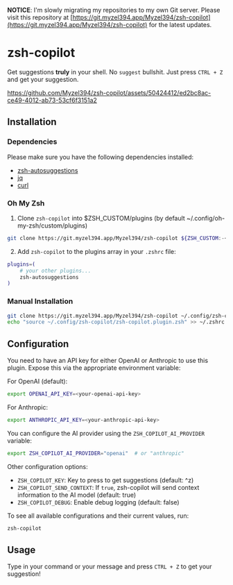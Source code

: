 **NOTICE**: I'm slowly migrating my repositories to my own Git server. Please visit this repository at [https://git.myzel394.app/Myzel394/zsh-copilot](https://git.myzel394.app/Myzel394/zsh-copilot) for the latest updates.

# zsh-copilot

Get suggestions **truly** in your shell. No `suggest` bullshit. Just press `CTRL + Z` and get your suggestion.

https://github.com/Myzel394/zsh-copilot/assets/50424412/ed2bc8ac-ce49-4012-ab73-53cf6f3151a2

## Installation

### Dependencies

Please make sure you have the following dependencies installed:

* [zsh-autosuggestions](https://github.com/zsh-users/zsh-autosuggestions)
* [jq](https://github.com/jqlang/jq)
* [curl](https://github.com/curl/curl)

### Oh My Zsh

1. Clone `zsh-copilot` into $ZSH_CUSTOM/plugins (by default ~/.config/oh-my-zsh/custom/plugins)

```sh
git clone https://git.myzel394.app/Myzel394/zsh-copilot ${ZSH_CUSTOM:-~/.config/oh-my-zsh/custom}/plugins/zsh-autosuggestions
```

2. Add `zsh-copilot` to the plugins array in your `.zshrc` file:

```sh
plugins=( 
    # your other plugins...
    zsh-autosuggestions
)
```

### Manual Installation

```sh
git clone https://git.myzel394.app/Myzel394/zsh-copilot ~/.config/zsh-copilot
echo "source ~/.config/zsh-copilot/zsh-copilot.plugin.zsh" >> ~/.zshrc
```

## Configuration

You need to have an API key for either OpenAI or Anthropic to use this plugin. Expose this via the appropriate environment variable:

For OpenAI (default):
```sh
export OPENAI_API_KEY=<your-openai-api-key>
```

For Anthropic:
```sh
export ANTHROPIC_API_KEY=<your-anthropic-api-key>
```

You can configure the AI provider using the `ZSH_COPILOT_AI_PROVIDER` variable:

```sh
export ZSH_COPILOT_AI_PROVIDER="openai"  # or "anthropic"
```

Other configuration options:

- `ZSH_COPILOT_KEY`: Key to press to get suggestions (default: ^z)
- `ZSH_COPILOT_SEND_CONTEXT`: If `true`, zsh-copilot will send context information to the AI model (default: true)
- `ZSH_COPILOT_DEBUG`: Enable debug logging (default: false)

To see all available configurations and their current values, run:

```sh
zsh-copilot
```

## Usage

Type in your command or your message and press `CTRL + Z` to get your suggestion!

